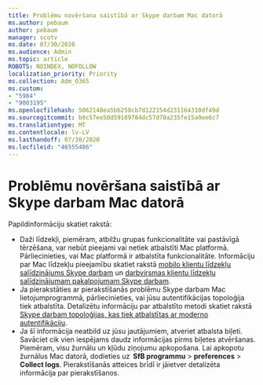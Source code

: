 ```yaml
---
title: Problēmu novēršana saistībā ar Skype darbam Mac datorā
ms.author: pebaum
author: pebaum
manager: scotv
ms.date: 07/30/2020
ms.audience: Admin
ms.topic: article
ROBOTS: NOINDEX, NOFOLLOW
localization_priority: Priority
ms.collection: Adm_O365
ms.custom:
- "5984"
- "9003195"
ms.openlocfilehash: 5062148ea5bb258cb7d122154d231164310df49d
ms.sourcegitcommit: b9c57ee50d59189784dc57d70a235fe15a9ee6c7
ms.translationtype: MT
ms.contentlocale: lv-LV
ms.lasthandoff: 07/30/2020
ms.locfileid: "46555486"
---
```

# <a name="troubleshoot-issues-with-skype-for-business-on-mac"></a>Problēmu novēršana saistībā ar Skype darbam Mac datorā

Papildinformāciju skatiet rakstā: 

- Daži līdzekļi, piemēram, atbilžu grupas funkcionalitāte vai pastāvīgā tērzēšana, var nebūt pieejami vai netiek atbalstīti Mac platformā. Pārliecinieties, vai Mac platformā ir atbalstīta funkcionalitāte. Informāciju par Mac līdzekļu pieejamību skatiet rakstā [mobilo klientu līdzekļu salīdzinājums Skype darbam](https://technet.microsoft.com/library/Dn951412.aspx) un [darbvirsmas klientu līdzekļu salīdzinājumam pakalpojumam Skype darbam](https://docs.microsoft.com/skypeforbusiness/plan-your-deployment/clients-and-devices/desktop-feature-comparison).
- Ja pierakstāties ar pierakstīšanās problēmu Skype darbam Mac lietojumprogrammā, pārliecinieties, vai jūsu autentifikācijas topoloģija tiek atbalstīta. Detalizētu informāciju par atbalstīto metodi skatiet rakstā [Skype darbam topoloģijas, kas tiek atbalstītas ar moderno autentifikāciju](https://docs.microsoft.com/skypeforbusiness/plan-your-deployment/modern-authentication/topologies-supported).  
- Ja šī informācija neatbild uz jūsu jautājumiem, atveriet atbalsta biļeti. Savāciet cik vien iespējams daudz informācijas pirms biļetes atvēršanas. Piemēram, visu žurnālu un kļūdu ziņojumu apkopošana. Lai apkopotu žurnālus Mac datorā, dodieties uz  **SfB programmu**  >  **preferences**  >  **Collect logs**.  Pierakstīšanās atteices brīdī ir jāietver detalizēta informācija par pierakstīšanos.